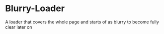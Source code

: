 # Blurry-Loader
A loader that covers the whole page and starts of as blurry to become fully clear later on
